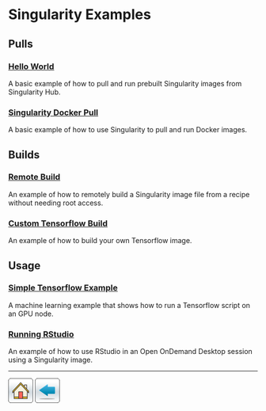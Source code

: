 # Singularity Examples

## Pulls

### [Hello World](Hello-World)
A basic example of how to pull and run prebuilt Singularity images from Singularity Hub.

### [Singularity Docker Pull](Singularity-Docker-Pull)
A basic example of how to use Singularity to pull and run Docker images.

## Builds

### [Remote Build](Remote-Build)
An example of how to remotely build a Singularity image file from a recipe without needing root access.

### [Custom Tensorflow Build](Creating-Your-Own-Tensorflow)
An example of how to build your own Tensorflow image.

## Usage

### [Simple Tensorflow Example](Tensorflow-Example)
A machine learning example that shows how to run a Tensorflow script on an GPU node.

### [Running RStudio](RStudio-Example)
An example of how to use RStudio in an Open OnDemand Desktop session using a Singularity image. 


*****
[![](/Images/home.png)](https://ua-researchcomputing-hpc.github.io/) 
[![](/Images/back.png)](../)
